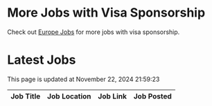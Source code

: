 # More Jobs with Visa Sponsorship

Check out [Europe Jobs](https://github.com/sureshparimi/europejobs#latest-jobs) for more jobs with visa sponsorship.

# Latest Jobs

This page is updated at November 22, 2024 21:59:23

| Job Title | Job Location | Job Link | Job Posted |
| --- | --- | --- | --- |
